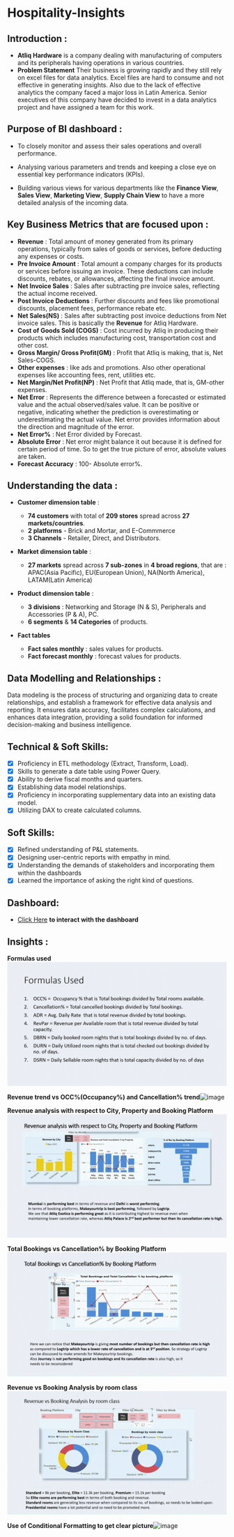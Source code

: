 # Hospitality-Insights # 
## Introduction :


- **Atliq Hardware** is a company dealing with manufacturing of computers and its peripherals having operations in various countries.
-  **Problem Statement**  Their business is growing rapidly and they still rely on excel files for data analytics. Excel files are hard to consume and not effective in generating insights. Also due to the lack of effective analytics the company faced a major loss in Latin America. Senior executives of this company have decided to invest in a data analytics project and have assigned a team for this work.
  ## Purpose of BI dashboard :
 - To closely monitor and assess their sales operations and overall performance.

 - Analysing various parameters and trends and keeping a close eye on essential key performance indicators (KPIs).

 - Building various views for various departments like the **Finance View**, **Sales View**, **Marketing View**, **Supply Chain View** to have a more detailed analysis of the incoming data.

## Key Business Metrics that are focused upon :

- **Revenue** : Total amount of money generated from its primary operations, typically from sales of goods or services, before deducting any expenses or costs.
- **Pre Invoice Amount** : Total amount a company charges for its products or services before issuing an invoice. These deductions can include discounts, rebates, or allowances, affecting the final invoice amount.
- **Net Invoice Sales** : Sales after subtracting pre invoice sales, reflecting the actual income received.
- **Post Invoice Deductions** : Further discounts and fees like promotional discounts, placement fees, performance rebate etc.
- **Net Sales(NS)** : Sales after subtracting post invoice deductions from Net invoice sales. This is basically the **Revenue** for Atliq Hardware.
- **Cost of Goods Sold (COGS)** : Cost incurred by Atliq in producing their products which includes manufacturing cost, transportation cost and other cost.
- **Gross Margin/ Gross Profit(GM)** : Profit that Atliq is making, that is, Net Sales-COGS.
- **Other expenses** : like ads and promotions. Also other operational expenses like accounting fees, rent, utilities etc.
- **Net Margin/Net Profit(NP)** : Net Profit that Atliq made, that is, GM-other expenses.
- **Net Error** : Represents the difference between a forecasted or estimated value and the actual observed/sales value. It can be positive or negative, indicating whether the prediction is overestimating or underestimating the actual value. Net error provides information about the direction and magnitude of the error.
- **Net Error%** : Net Error divided by Forecast.
- **Absolute Error** : Net error might balance it out because it is defined for certain period of time. So to get the true picture of error, absolute values are taken.
- **Forecast Accuracy** : 100- Absolute error%.

## Understanding the data :
- **Customer dimension table** :
    - **74 customers** with total of **209 stores** spread across **27 markets/countries**.
    - **2 platforms** - Brick and Mortar, and E-Commmerce
    - **3 Channels** - Retailer, Direct, and Distributors.

- **Market dimension table** :
    - **27 markets** spread across **7 sub-zones** in **4 broad regions**, that are : APAC(Asia Pacific), EU(European Union), NA(North America), LATAM(Latin America)

- **Product dimension table** :
    - **3 divisions** : Networking and Storage (N & S), Peripherals and Accessories (P & A), PC.
    - **6 segments** & **14 Categories** of products.

- **Fact tables**
    - **Fact sales monthly** : sales values for products.
    - **Fact forecast monthly** : forecast values for products.

## Data Modelling and Relationships :
Data modeling is the process of structuring and organizing data to create relationships, and establish a framework for effective data analysis and reporting. It ensures data accuracy, facilitates complex calculations, and enhances data integration, providing a solid foundation for informed decision-making and business intelligence.

## Technical & Soft Skills:
- [x]	Proficiency in ETL methodology (Extract, Transform, Load).
- [x]	Skills to generate a date table using Power Query.
- [x]	Ability to derive fiscal months and quarters.
- [x]	Establishing data model relationships.
- [x]	Proficiency in incorporating supplementary data into an existing data model.
- [x]	Utilizing DAX to create calculated columns.

## Soft Skills:
- [x]	Refined understanding of P&L statements.
- [x]	Designing user-centric reports with empathy in mind.
- [x]	Understanding the demands of stakeholders and incorporating them within the dashboards
- [x]	Learned the importance of asking the right kind of questions.

## Dashboard:

- [Click Here](https://app.powerbi.com/view?r=eyJrIjoiNGE0NjEzYTktYWI0Zi00MmI1LWJhOGEtNWM0NTkwMzBiYTMwIiwidCI6ImM2ZTU0OWIzLTVmNDUtNDAzMi1hYWU5LWQ0MjQ0ZGM1YjJjNCJ9&pageName=ReportSection) **to interact with the dashboard**

## Insights :

**Formulas used**![image](https://github.com/APsachan/Hospitality-Insights/blob/main/Supporting%20Files/formula.gif)

**Revenue trend vs OCC%(Occupancy%) and Cancellation% trend**![image](https://github.com/APsachan/Hospitality-Insights/blob/main/Supporting%20Files/revenue%20vs%20occ%20.gif)


**Revenue analysis with respect to City, Property and Booking Platform**![image](https://github.com/APsachan/Hospitality-Insights/blob/main/Supporting%20Files/revenue%20vs%20city.gif)


**Total Bookings vs Cancellation% by Booking Platform**![image](https://github.com/APsachan/Hospitality-Insights/blob/main/Supporting%20Files/total%20booking%20vs%20cancelllation%20.gif)


**Revenue vs Booking Analysis by room class**![image](https://github.com/APsachan/Hospitality-Insights/blob/main/Supporting%20Files/revenue%20vs%20boking.gif)


**Use of Conditional Formatting to get clear picture**![image](https://github.com/APsachan/Hospitality-Insights/blob/main/Supporting%20Files/conditional%20formatting.gif)



